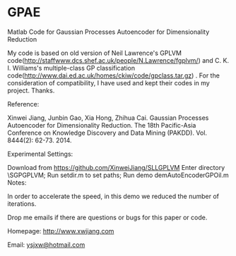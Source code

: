 # GPAE
Matlab Code for Gaussian Processes Autoencoder for Dimensionality Reduction

My code is based on old version of Neil Lawrence's GPLVM code(http://staffwww.dcs.shef.ac.uk/people/N.Lawrence/fgplvm/) and C. K. I. Williams's multiple-class GP classification code(http://www.dai.ed.ac.uk/homes/ckiw/code/gpclass.tar.gz) . For the consideration of compatibility, I have used and kept their codes in my project. Thanks.

Reference:

Xinwei Jiang, Junbin Gao, Xia Hong, Zhihua Cai. Gaussian Processes Autoencoder for Dimensionality Reduction. The 18th Pacific-Asia Conference on Knowledge Discovery and Data Mining (PAKDD). Vol. 8444(2): 62-73. 2014.

Experimental Settings:

Download from https://github.com/XinweiJiang/SLLGPLVM
Enter directory \SGPGPLVM;
Run setdir.m to set paths;
Run demo demAutoEncoderGPOil.m
Notes:

In order to accelerate the speed, in this demo we reduced the number of iterations.

Drop me emails if there are questions or bugs for this paper or code.

Homepage: http://www.xwjiang.com

Email: ysjxw@hotmail.com
